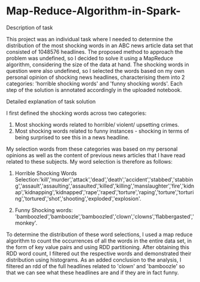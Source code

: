 # Map-Reduce-Algorithm-in-Spark-

Description of task 

This project was an individual task where I needed to determine the distribution of the most shocking words in an ABC news article data set that consisted of 1048576 headlines.  The proposed method to approach the problem was undefined, so I decided to solve it using a MapReduce algorithm, considering the size of the data at hand. The shocking words in question were also undefined, so I selected the words based on my own personal opinion of shocking news headlines, characterising them into 2 categories: 'horrible shocking words' and 'funny shocking words'. Each step of the solution is annotated accordingly in the uploaded notebook. 


Detailed explanation of task solution

I first defined the shocking words across two categories: 

1) Most shocking words related to horrible/ violent/ upsetting crimes. 
2) Most shocking words related to funny instances - shocking in terms of being surprised to see this in a news headline.

My selection words from these categories  was based on my personal opinions as well as the content of previous news articles that I have read related to these subjects. My word selection is therefore as follows:

1) Horrible Shocking Words Selection:'kill','murder','attack','dead','death','accident','stabbed','stabbing','assault','assaulting','assaulted','killed','killing','manslaughter','fire','kidnap','kidnapping','kidnapped','rape','raped','torture','raping','torture','torturing','tortured','shot','shooting','exploded','explosion'. 

2) Funny Shocking words: 'bamboozled','bamboozle','bamboozled','clown','clowns','flabbergasted','monkey'. 

To determine the distribution of these word selections, I used a map reduce algorithm to count the occurrences of all the words in the entire data set, in the form of key value pairs and using RDD partitioning. After obtaining this RDD word count, I filtered out the respective words and demonstrated their distribution using histograms. As an added conclusion to the analysis, I filtered an rdd of the full headlines related to 'clown' and 'bamboozle' so that we can see what these headlines are and if they are in fact funny. 

